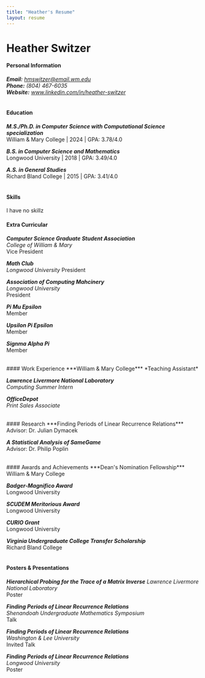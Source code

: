 ```yaml
---
title: "Heather's Resume"
layout: resume
---
```


# Heather Switzer

#### Personal Information
***Email:** hmswitzer@email.wm.edu*  
***Phone:** (804) 467-6035*  
***Website:** www.linkedin.com/in/heather-switzer*  
<br/>

#### Education
***M.S./Ph.D. in Computer Science with Computational Science specialization***  
William & Mary College | 2024 | GPA: 3.78/4.0  
  
***B.S. in Computer Science and Mathematics***  
Longwood University | 2018 | GPA: 3.49/4.0  
  
***A.S. in General Studies***  
Richard Bland College | 2015 | GPA: 3.41/4.0  
<br/>
#### Skills
I have no skillz
<br/>
#### Extra Curricular
***Computer Science Graduate Student Association***  
*College of William & Mary*  
Vice President
  
***Math Club***  
*Longwood University*
President  
  
***Association of Computing Mahcinery***  
*Longwood University*  
President  

***Pi Mu Epsilon***  
Member  

***Upsilon Pi Epsilon***  
Member  

***Signma Alpha Pi***  
Member  

<br/>
#### Work Experience
***William & Mary College***  
*Teaching Assistant*  

***Lawrence Livermore National Laboratory***  
*Computing Summer Intern*  

***OfficeDepot***   
*Print Sales Associate*  

<br/>
#### Research
***Finding Periods of Linear Recurrence Relations***  
Advisor: Dr. Julian Dymacek  

***A Statistical Analysis of SameGame***  
Advisor: Dr. Philip Poplin  

<br/>
#### Awards and Achievements
***Dean's Nomination Fellowship***  
William & Mary College  
  
***Badger-Magnifico Award***  
Longwood University  

***SCUDEM Meritorious Award***  
Longwood University  
  
***CURIO Grant***  
Longwood University

***Virginia Undergraduate College Transfer Scholarship***  
Richard Bland College  
<br/>
#### Posters & Presentations
***Hierarchical Probing for the Trace of a Matrix Inverse***
*Lawrence Livermore National Laboratory*  
Poster  
  
***Finding Periods of Linear Recurrence Relations***  
*Shenandoah Undergraduate Mathematics Symposium*  
Talk

***Finding Periods of Linear Recurrence Relations***  
*Washington & Lee University*  
Invited Talk  
  
***Finding Periods of Linear Recurrence Relations***  
*Longwood University*  
Poster  
<br/>
